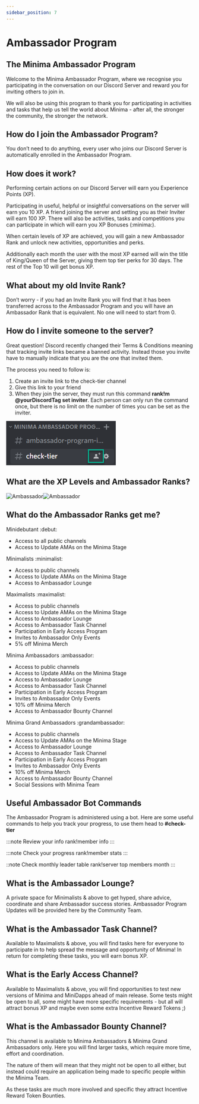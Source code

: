 ```yaml
---
sidebar_position: 7
---
```


# Ambassador Program

## The Minima Ambassador Program

Welcome to the Minima Ambassador Program, where we recognise you participating in the conversation on our Discord Server and reward you for inviting others to join in.

We will also be using this program to thank you for participating in activities and tasks that help us tell the world about Minima - after all, the stronger the community, the stronger the network.

## How do I join the Ambassador Program?

You don’t need to do anything, every user who joins our Discord Server is automatically enrolled in the Ambassador Program.

## How does it work?

Performing certain actions on our Discord Server will earn you Experience Points (XP).

Participating in useful, helpful or insightful conversations on the server will earn you 10 XP. A friend joining the server and setting you as their Inviter will earn 100 XP. There will also be activities, tasks and competitions you can participate in which will earn you XP Bonuses (:minima:).

When certain levels of XP are achieved, you will gain a new Ambassador Rank and unlock new activities, opportunities and perks.

Additionally each month the user with the most XP earned will win the title of King/Queen of the Server, giving them top tier perks for 30 days. The rest of the Top 10 will get bonus XP.

## What about my old Invite Rank?
Don’t worry - if you had an Invite Rank you will find that it has been transferred across to the Ambassador Program and you will have an Ambassador Rank that is equivalent. No one will need to start from 0.

## How do I invite someone to the server?
Great question! Discord recently changed their Terms & Conditions meaning that tracking invite links became a banned activity. Instead those you invite have to manually indicate that you are the one that invited them.

The process you need to follow is:

1. Create an invite link to the check-tier channel
2. Give this link to your friend
3. When they join the server, they must run this command **rank!m @yourDiscordTag set inviter**. Each person can only run the command once, but there is no limit on the number of times you can be set as the inviter.

![Ambassador](/img/ambassador/ambassador_1.png)


## What are the XP Levels and Ambassador Ranks?

![Ambassador](/img/network/ambassadorChartLm.svg#gh-light-mode-only)![Ambassador](/img/network/ambassadorChartDm.svg#gh-dark-mode-only)

## What do the Ambassador Ranks get me?

Minidebutant :debut:

- Access to all public channels
- Access to Update AMAs on the Minima Stage

Minimalists :minimalist:

- Access to public channels
- Access to Update AMAs on the Minima Stage
- Access to Ambassador Lounge

Maximalists :maximalist:

- Access to public channels
- Access to Update AMAs on the Minima Stage
- Access to Ambassador Lounge
- Access to Ambassador Task Channel
- Participation in Early Access Program
- Invites to Ambassador Only Events
- 5% off Minima Merch

Minima Ambassadors :ambassador:

- Access to public channels
- Access to Update AMAs on the Minima Stage
- Access to Ambassador Lounge
- Access to Ambassador Task Channel
- Participation in Early Access Program
- Invites to Ambassador Only Events
- 10% off Minima Merch
- Access to Ambassador Bounty Channel

Minima Grand Ambassadors :grandambassador:

- Access to public channels
- Access to Update AMAs on the Minima Stage
- Access to Ambassador Lounge
- Access to Ambassador Task Channel
- Participation in Early Access Program
- Invites to Ambassador Only Events
- 10% off Minima Merch
- Access to Ambassador Bounty Channel
- Social Sessions with Minima Team

## Useful Ambassador Bot Commands
The Ambassador Program is administered using a bot. Here are some useful commands to help you track your progress, to use them head to **#check-tier**

:::note Review your info
rank!member info
:::

:::note Check your progress
rank!member stats
:::

::note Check monthly leader table
rank!server top members month
:::

## What is the Ambassador Lounge?
A private space for Minimalists & above to get hyped, share advice, coordinate and share Ambassador success stories. Ambassador Program Updates will be provided here by the Community Team.

## What is the Ambassador Task Channel?
Available to Maximalists & above, you will find tasks here for everyone to participate in to help spread the message and opportunity of Minima! In return for completing these tasks, you will earn bonus XP.

## What is the Early Access Channel?
Available to Maximalists & above, you will find opportunities to test new versions of Minima and MiniDapps ahead of main release. Some tests might be open to all, some might have more specific requirements - but all will attract bonus XP and maybe even some extra Incentive Reward Tokens ;)

## What is the Ambassador Bounty Channel?
This channel is available to Minima Ambassadors & Minima Grand Ambassadors only. Here you will find larger tasks, which require more time, effort and coordination.

The nature of them will mean that they might not be open to all either, but instead could require an application being made to specific people within the Minima Team.

As these tasks are much more involved and specific they attract Incentive Reward Token Bounties.